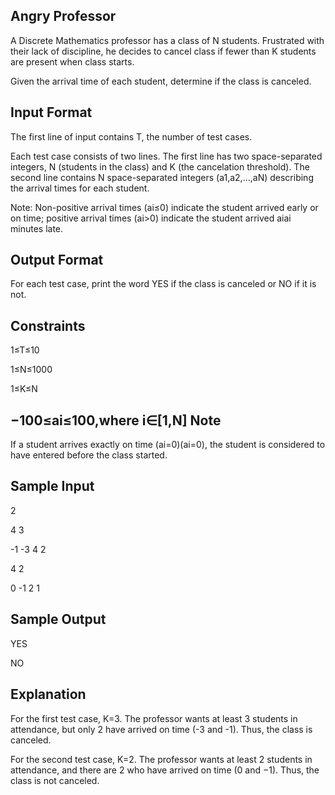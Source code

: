 Angry Professor
---------------
A Discrete Mathematics professor has a class of N students. Frustrated with their lack of discipline, he decides to cancel class if fewer than K students are present when class starts.

Given the arrival time of each student, determine if the class is canceled.

Input Format
------------
The first line of input contains T, the number of test cases.

Each test case consists of two lines. The first line has two space-separated integers, N (students in the class) and K (the cancelation threshold).
The second line contains N space-separated integers (a1,a2,…,aN) describing the arrival times for each student.

Note: Non-positive arrival times (ai≤0) indicate the student arrived early or on time; positive arrival times (ai>0) indicate the student arrived aiai minutes late.

Output Format
------------
For each test case, print the word YES if the class is canceled or NO if it is not.

Constraints
-----------
1≤T≤10

1≤N≤1000

1≤K≤N

−100≤ai≤100,where i∈[1,N]
Note
---
If a student arrives exactly on time (ai=0)(ai=0), the student is considered to have entered before the class started.

Sample Input
------------
2

4 3

-1 -3 4 2

4 2

0 -1 2 1

Sample Output
-------------
YES

NO

Explanation
-----------
For the first test case, K=3. The professor wants at least 3 students in attendance, but only 2 have arrived on time (-3 and -1). Thus, the class is canceled.

For the second test case, K=2. The professor wants at least 2 students in attendance, and there are 2 who have arrived on time (0 and −1). Thus, the class is not canceled.

